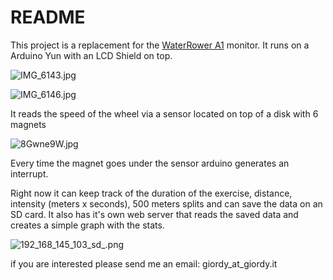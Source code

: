 # README #

This project is a replacement for the [WaterRower A1](https://www.waterrower.it/wra1.php) monitor. It runs on a Arduino Yun with an LCD Shield on top.

![IMG_6143.jpg](https://bitbucket.org/repo/XdXBrG/images/1518004658-IMG_6143.jpg)

![IMG_6146.jpg](https://bitbucket.org/repo/XdXBrG/images/3418155426-IMG_6146.jpg)

It reads the speed of the wheel via a sensor located on top of a disk with 6 magnets

![8Gwne9W.jpg](https://bitbucket.org/repo/XdXBrG/images/2013458362-8Gwne9W.jpg)  

Every time the magnet goes under the sensor arduino generates an interrupt.

Right now it can keep track of the duration of the exercise, distance, intensity (meters x seconds), 500 meters splits and can save the data on an SD card. It also has it's own web server that reads the saved data and creates a simple graph with the stats.

![192_168_145_103_sd_.png](https://bitbucket.org/repo/XdXBrG/images/2373117926-192_168_145_103_sd_.png)

if you are interested please send me an email: giordy_at_giordy.it